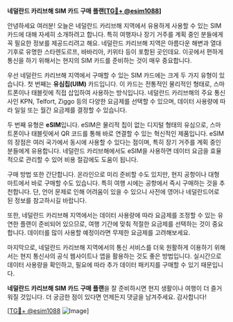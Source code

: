 **네덜란드 카리브해 SIM 카드 구매 플랜[[TG💪+ @esim1088](https://t.me/s/esim1088)]**

안녕하세요 여러분! 오늘은 네덜란드 카리브해 지역에서 유용하게 사용할 수 있는 SIM 카드에 대해 자세히 소개하려고 합니다. 특히 여행자나 장기 거주를 계획 중인 분들에게 꼭 필요한 정보를 제공드리려고 해요. 네덜란드 카리브해 지역은 아름다운 해변과 열대 기후로 유명한 스타렌도르프, 바바리아, 키위타 등이 포함된 곳인데요. 이곳에서 편하게 통신을 하기 위해서는 현지의 SIM 카드를 준비하는 것이 매우 중요합니다.

우선 네덜란드 카리브해 지역에서 구매할 수 있는 SIM 카드에는 크게 두 가지 유형이 있습니다. 첫 번째는 **유심칩(UIM)** 카드입니다. 이 카드는 전통적인 물리적인 형태로, 스마트폰이나 태블릿에 직접 삽입하여 사용하는 방식입니다. 네덜란드 카리브해의 주요 통신사인 KPN, Telfort, Ziggo 등의 다양한 요금제를 선택할 수 있으며, 데이터 사용량에 따라 일일 또는 월간 요금제를 결정할 수 있습니다.

두 번째 유형은 **eSIM**입니다. eSIM은 물리적 칩이 없는 디지털 형태의 유심으로, 스마트폰이나 태블릿에서 QR 코드를 통해 바로 연결할 수 있는 혁신적인 제품입니다. eSIM의 장점은 여러 국가에서 동시에 사용할 수 있다는 점이며, 특히 장기 거주를 계획 중인 분들에게 유용합니다. 네덜란드 카리브해에서도 eSIM을 사용하면 데이터 요금을 효율적으로 관리할 수 있어 비용 절감에도 도움이 됩니다.

구매 방법 또한 간단합니다. 온라인으로 미리 준비할 수도 있지만, 현지 공항이나 대형 마트에서 바로 구매할 수도 있습니다. 특히 여행 시에는 공항에서 즉시 구매하는 것을 추천합니다. 단, 언어 문제로 인해 어려움이 있을 수 있으니 사전에 영어나 네덜란드어로 된 정보를 참고하시길 바랍니다.

또한, 네덜란드 카리브해 지역에서는 데이터 사용량에 따라 요금제를 조정할 수 있는 유연한 플랜이 준비되어 있으므로, 여행 기간에 맞춰 적절한 요금제를 선택하는 것이 중요합니다. 데이터를 많이 사용할 예정이라면 무제한 요금제를 고려해보세요.

마지막으로, 네덜란드 카리브해 지역에서의 통신 서비스를 더욱 원활하게 이용하기 위해서는 현지 통신사의 공식 웹사이트나 앱을 활용하는 것도 좋은 방법입니다. 실시간으로 데이터 사용량을 확인하고, 필요에 따라 추가 데이터 패키지를 구매할 수 있기 때문입니다.

**네덜란드 카리브해 SIM 카드 구매 플랜**을 잘 준비하시면 현지 생활이나 여행이 더 즐거워질 것입니다. 더 궁금한 점이 있다면 언제든지 댓글을 남겨주세요. 감사합니다!

[[TG💪+ @esim1088](https://t.me/s/esim1088) ![Image](https://i.postimg.cc/Y0z9fWf4/image.png)]